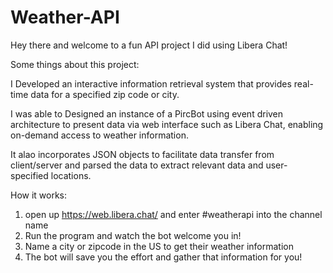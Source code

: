 # Weather-API

Hey there and welcome to a fun API project I did using Libera Chat!

Some things about this project: 

I Developed an interactive information retrieval system that provides real-time data for a specified zip code or city.  

I was able to Designed an instance of a PircBot using event driven architecture to present data via web interface such as Libera Chat, enabling on-demand access to weather information.

It alao incorporates JSON objects to facilitate data transfer from client/server and parsed the data to extract relevant data and user-specified locations. 

How it works:

1. open up https://web.libera.chat/ and enter #weatherapi into the channel name
2. Run the program and watch the bot welcome you in!
3. Name a city or zipcode in the US to get their weather information 
4. The bot will save you the effort and gather that information for you!
